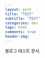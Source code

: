 ```yaml
---  
layout: post  
title: "TEST"  
subtitle: "TEST"  
categories: dev  
tags: html
comments: true  
header-img: 
---  
```


블로그 테스트 문서.